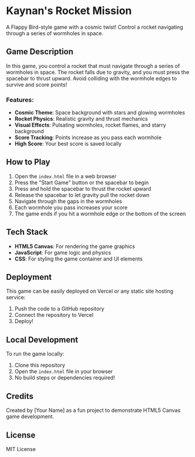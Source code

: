 # Kaynan's Rocket Mission

A Flappy Bird-style game with a cosmic twist! Control a rocket navigating through a series of wormholes in space.

## Game Description

In this game, you control a rocket that must navigate through a series of wormholes in space. The rocket falls due to gravity, and you must press the spacebar to thrust upward. Avoid colliding with the wormhole edges to survive and score points!

### Features:

- **Cosmic Theme**: Space background with stars and glowing wormholes
- **Rocket Physics**: Realistic gravity and thrust mechanics
- **Visual Effects**: Pulsating wormholes, rocket flames, and starry background
- **Score Tracking**: Points increase as you pass each wormhole
- **High Score**: Your best score is saved locally

## How to Play

1. Open the `index.html` file in a web browser
2. Press the "Start Game" button or the spacebar to begin
3. Press and hold the spacebar to thrust the rocket upward
4. Release the spacebar to let gravity pull the rocket down
5. Navigate through the gaps in the wormholes
6. Each wormhole you pass increases your score
7. The game ends if you hit a wormhole edge or the bottom of the screen

## Tech Stack

- **HTML5 Canvas**: For rendering the game graphics
- **JavaScript**: For game logic and physics
- **CSS**: For styling the game container and UI elements

## Deployment

This game can be easily deployed on Vercel or any static site hosting service:

1. Push the code to a GitHub repository
2. Connect the repository to Vercel
3. Deploy!

## Local Development

To run the game locally:

1. Clone this repository
2. Open the `index.html` file in your browser
3. No build steps or dependencies required!

## Credits

Created by [Your Name] as a fun project to demonstrate HTML5 Canvas game development.

## License

MIT License 